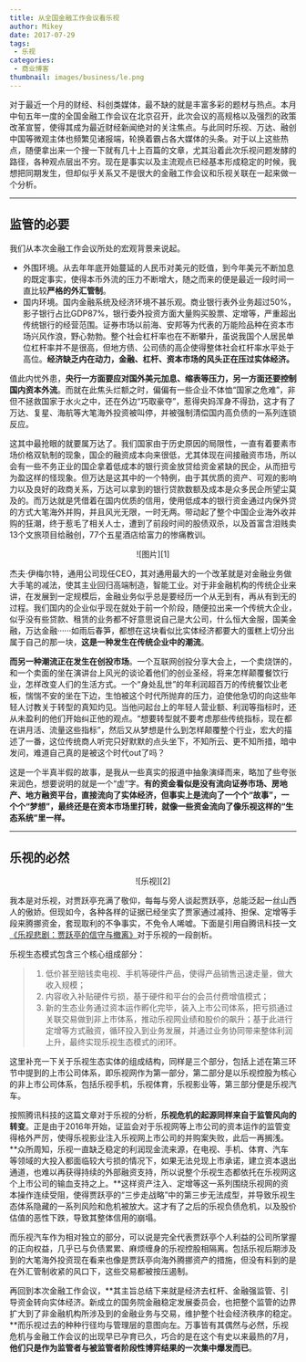 ```yaml
---
title: 从全国金融工作会议看乐视
author: Mikey
date: 2017-07-29
tags:
 - 乐视
categories:
 - 商业博客
thumbnail: images/business/le.png
---
```


对于最近一个月的财经、科创类媒体，最不缺的就是丰富多彩的题材与热点。本月中旬五年一度的全国金融工作会议在北京召开，此次会议的高规格以及强烈的政策改革宣誓，使得其成为最近财经新闻绝对的关注焦点。与此同时乐视、万达、融创中国等微观主体也频繁见诸报端，轮换着霸占各大媒体的头条。对于以上这些热点，随便拿出来一个搜一下就有几十上百篇的文章，尤其沿着此次乐视问题发酵的路径，各种观点层出不穷。现在是事实以及主流观点已经基本形成稳定的时候，我想把同期发生，但却似乎关系又不是很大的金融工作会议和乐视关联在一起来做一个分析。


----------


## 监管的必要

我们从本次金融工作会议所处的宏观背景来说起。

 - 外围环境。从去年年底开始蔓延的人民币对美元的贬值，到今年美元不断加息的既定事实，使得本币外流的压力不断增大，随之而来的便是最近一段时间一直比较**严格的外汇管制**。
 - 国内环境。国内金融系统及经济环境不甚乐观。商业银行表外业务超过50%，影子银行占比GDP87%，银行委外投资方面大量购买股票、定增等，严重超出传统银行的经营范围。证券市场以前海、安邦等为代表的万能险品种在资本市场兴风作浪，野心勃勃。整个社会杠杆率也在不断攀升，虽说我国个人居民单位杠杆率并不是很高，但地方债、公司债的高企使得整体社会杠杆率水平处于高位。**经济缺乏内在动力，金融、杠杆、资本市场的风头正在压过实体经济。**

值此内忧外患，**央行一方面要应对国外美元加息、缩表等压力，另一方面还要控制国内资本外流**。而就在此焦头烂额之时，偏偏有一些企业不体恤“国家之危难”，非但不拯救国家于水火之中，还在外边“巧取豪夺”，惹得央妈浑身不得劲，这才有了万达、复星、海航等大笔海外投资被叫停，并被强制清偿国内高负债的一系列连锁反应。

这其中最抢眼的就要属万达了。我们国家由于历史原因的局限性，一直有着要素市场价格双轨制的现象，国企的融资成本向来很低，尤其体现在间接融资市场，所以会有一些不务正业的国企拿着低成本的银行资金放贷给资金紧缺的民企，从而扭亏为盈这样的怪现象。但万达是这其中的一个特例，由于其优质的资产、可观的影响力以及良好的政商关系，万达可以拿到的银行贷款数额及成本是众多民企所望尘莫及的。而万达就是凭借着在国内优质的信用，使用低成本的银行资金通过内保外贷的方式大笔海外并购，并且风光无限，一时无两。带动起了整个中国企业海外收并购的狂潮，终于惹毛了相关人士，遭到了前段时间的股债双杀，以及首富含泪贱卖13个文旅项目给融创，77个五星酒店给富力的惨痛教训。

<center>![图片][1]</center>

杰夫·伊梅尔特，通用公司现任CEO，其对通用最大的一个改革就是对金融业务做大手笔的减法，使其主业回归高端制造，智能工业。对于非金融机构的传统企业来讲，在发展到一定规模后，金融业务似乎总是要经历一个从无到有，再从有到无的过程。我们国内的企业似乎现在就处于前一个阶段，随便拉出来一个传统大企业，似乎没有些贷款、租赁的业务都不好意思说自己是大公司，什么恒大金服，国美金融，万达金融······如雨后春笋，都想在这块看似比实体经济都要大的蛋糕上切分出属于自己的那一块，**这是一种发生在传统企业中的潮流**。

**而另一种潮流正在发生在创投市场**。一个互联网创投分享大会上，一个卖烧饼的，和一个卖面的坐在演讲台上风光的谈论着他们的创业圣经，将来怎样颠覆餐饮行业，怎样改变人们的生活方式。一个“身处乱世”的年利润超百万的传统餐饮业老板，惴惴不安的坐在下边，生怕被这个时代所抛弃的压力，迫使他急切的向这些年轻人讨教关于转型的真知灼见。当他问起台上的年轻人营业额、利润等指标时，还从未盈利的他们开始纠正他的观点。“想要转型就不要考虑那些传统指标，现在都在讲月活、流量这些指标”，然后又从梦想是什么到怎样颠覆整个行业，宏大的描述了一番，这位传统商人听完只好默默的点头坐下，不知所云、更不知所措，暗中发问，难道自己真的是被这个时代out了吗？

这是一个半真半假的故事，是我从一些真实的报道中抽象演绎而来，略加了些夸张来润色，想要说明的就是一个“虚”字。**有的资金看似是没有流向证券市场、房地产、地方融资平台，直接流向了实体经济，但事实上是流向了一个个“故事”，一个个“梦想”，最终还是在资本市场里打转，就像一些资金流向了像乐视这样的“生态系统”里一样。**


----------


## 乐视的必然

<center>![乐视][2]</center>

我本是对乐视，对贾跃亭充满了敬仰，每每与旁人谈起贾跃亭，总能泛起一丝山西人的傲娇。但现如今，各种各样的证据已经坐实了贾家通过减持、担保、定增等手段来腾挪资金，套现取利的不争事实，不免令人唏嘘。下面是引用自腾讯科技一文[《乐视悲剧：贾跃亭的信守与撤离》][3]对于乐视的一段剖析。

乐视生态模式包含三个核心组成部分：

>  1. 低价甚至赔钱卖电视、手机等硬件产品，使得产品销售迅速走量，做大收入规模；
>  2. 内容收入补贴硬件亏损，基于硬件和平台的会员付费增值模式；
>  3. 新的生态业务通过资本运作孵化完毕，装入上市公司体系，把亏损通过关联交易做到非上市体系，推动乐视网业绩和股价的飙升；基于此进行定增等方式融资，循环投入到业务发展，并通过业务协同带来整体利润上升，最终实现乐视生态模式的闭环。

这里补充一下关于乐视生态实体的组成结构，同样是三个部分，包括上述在第三环节中提到的上市公司体系，即乐视网作为第一部分，第二部分是以乐视控股为核心的非上市公司体系，包括乐视手机，乐视体育，乐视影业等，第三部分便是乐视汽车。

按照腾讯科技的这篇文章对于乐视的分析，**乐视危机的起源同样来自于监管风向的转变**。正是由于2016年开始，证监会对于乐视网等上市公司的资本运作的监管变得格外严厉，使得乐视影业注入乐视网上市公司的并购案失败，此后一再搁浅。**众所周知，乐视一直缺乏稳定的利润现金流来源，在电视、手机、体育、汽车等领域的大投入都面临较大亏损的情况下，如果无法兑现上市承诺，建立资本退出通道，也难以再获得持续的外部融资支持，所以说整个乐视生态都依托在乐视网这个上市公司的输血支持之上。**这样资产注入、定增等这一系列围绕乐视网的资本操作连续受阻，使得贾跃亭的“三步走战略”中的第三步无法成型，并导致乐视生态体系隐藏的一系列风险和危机被放大。这才有了之后的乐视负债危机，以及股价估值的恶性下跌，导致其整体信用的崩塌。

而乐视汽车作为相对独立的部分，可以说是完全代表贾跃亭个人利益的公司所掌握的正向权益，几乎已与负债累累、麻烦缠身的乐视控股相隔离。包括乐视后期涉及到的大笔海外投资现在看来也像是贾跃亭向海外腾挪资产的措施，但没有料到的是在外汇管制收紧的风口下，这些交易都被按压遏制。

再回到本次金融工作会议，**其主旨总结下来就是经济去杠杆、金融强监管、引导资金转向实体经济。新成立的国务院金融稳定发展委员会，也把整个监管的边界扩大到了非金融机构所涉及到的金融业务与交易，维护整个社会经济秩序的稳定。**而乐视过去的种种行径均与管理层的意图向左。万事皆有其偶然与必然，乐视危机与金融工作会议的出现早已孕育已久，巧合的是在这个有史以来最热的7月，**他们只是作为监管者与被监管者阶段性博弈结果的一次集中爆发而已**。


  [1]: images/business/v2-d10b7ea1779eaef2845516a0c0cf6765_r.jpg
  [2]: images/business/s_25dc007b9f8a49b79caf06645216cefe.jpg
  [3]: http://tech.qq.com/a/20170724/002568.htm?t=1500855734682
  [4]: http://mickeywang.com
  [5]: http://weibo.com/MickeyLaughing
